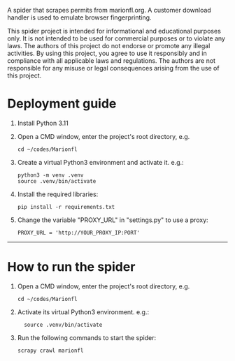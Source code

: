 A spider that scrapes permits from marionfl.org. A customer download handler is used to emulate browser fingerprinting.

This spider project is intended for informational and educational purposes only. It is not intended to be used for commercial purposes or to violate any laws. The authors of this project do not endorse or promote any illegal activities. By using this project, you agree to use it responsibly and in compliance with all applicable laws and regulations. The authors are not responsible for any misuse or legal consequences arising from the use of this project.

# Deployment guide

1. Install Python 3.11

2. Open a CMD window, enter the project's root directory, e.g.
   
   ```
   cd ~/codes/Marionfl
   ```

3. Create a virtual Python3 environment and activate it. e.g.:
   
   ```
   python3 -m venv .venv
   source .venv/bin/activate
   ```

4. Install the required libraries:
   
   ```
   pip install -r requirements.txt
   ```


5. Change the variable "PROXY_URL" in "settings.py" to use a proxy:
   
   ```
   PROXY_URL = 'http://YOUR_PROXY_IP:PORT'
   ```

---

# How to run the spider

1. Open a CMD window, enter the project's root directory, e.g.
   
   ```
   cd ~/codes/Marionfl
   ```

2. Activate its virtual Python3 environment. e.g.:
   
   ```
     source .venv/bin/activate
   ```

3. Run the following commands to start the spider:
   
   ```
   scrapy crawl marionfl
   ```